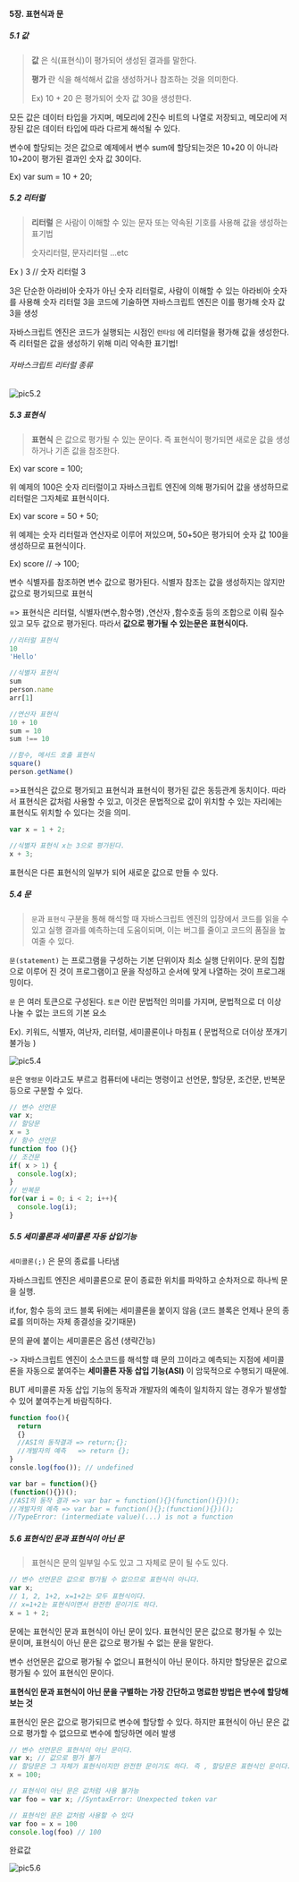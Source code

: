 #### 5장. 표현식과 문

##### 5.1 값

> **값** 은 식(표현식)이 평가되어 생성된 결과를 말한다.
>
> **평가** 란 식을 해석해서 값을 생성하거나 참조하는 것을 의미한다.
>
> Ex) 10 + 20 은 평가되어 숫자 값 30을 생성한다.

모든 값은 데이터 타입을 가지며, 메모리에 2진수 비트의 나열로 저장되고, 메모리에 저장된 값은 데이터 타입에 따라 다르게 해석될 수 있다.

변수에 할당되는 것은 값으로 예제에서 변수 sum에 할당되는것은 10+20 이 아니라 10+20이 평가된 결과인 숫자 값 30이다.

Ex) var sum = 10 + 20;

 

##### 5.2 리터럴

> **리터럴** 은 사람이 이해할 수 있는 문자 또는 약속된 기호를 사용해 값을 생성하는 표기법
>
> 숫자리터럴, 문자리터럴 ...etc 

Ex ) 3 // 숫자 리터럴 3

3은 단순한 아라비아 숫자가 아닌 숫자 리터럴로, 사람이 이해할 수 있는 아라비아 숫자를 사용해 숫자 리터럴 3을 코드에 기술하면 자바스크립트 엔진은 이를 평가해 숫자 값 3을 생성

자바스크립트 엔진은 코드가 실행되는 시점인 `런타임` 에 리터럴을 평가해 값을 생성한다. 즉 리터럴은 값을 생성하기 위해 미리 약속한 표기법!

###### 자바스크립트 리터럴 종류

![pic5.2](./pic_ex5.2.png)



##### 5.3 표현식

> **표현식** 은 값으로 평가될 수 있는 문이다. 즉 표현식이 평가되면 새로운 값을 생성하거나 기존 값을 참조한다.

Ex) var score = 100;

위 예제의 100은 숫자 리터럴이고 자바스크립트 엔진에 의해 평가되어 값을 생성하므로 리터럴은 그자체로 표현식이다.

Ex) var score = 50 + 50;

위 예제는 숫자 리터럴과 연산자로 이루어 져있으며, 50+50은 평가되어 숫자 값 100을 생성하므로 표현식이다.

Ex) score // -> 100;

변수 식별자를 참조하면 변수 값으로 평가된다. 식별자 참조는 값을 생성하지는 않지만 값으로 평가되므로 표현식



=> 표현식은 리터럴, 식별자(변수,함수명) ,연산자 ,함수호출 등의 조합으로 이뤄 질수 있고 모두 값으로 평가된다. 따라서 **값으로 평가될 수 있는문은 표현식이다.**

```javascript
//리터럴 표현식
10
'Hello'

//식별자 표현식
sum
person.name
arr[1]

//연산자 표현식
10 + 10
sum = 10
sum !== 10

//함수, 메서드 호출 표현식
square()
person.getName()
```

=>표현식은 값으로 평가되고 표현식과 표현식이 평가된 값은 동등관계 동치이다. 따라서 표현식은 값처럼 사용할 수 있고, 이것은 문법적으로 값이 위치할 수 있는 자리에는 표현식도 위치할 수 있다는 것을 의미.

```javascript
var x = 1 + 2;

//식별자 표현식 x는 3으로 평가된다.
x + 3;
```

표현식은 다른 표현식의 일부가 되어 새로운 값으로 만들 수 있다.



##### 5.4 문

> `문`과 `표현식` 구분을 통해 해석할 때 자바스크립트 엔진의 입장에서 코드를 읽을 수 있고 실행 결과를 예측하는데 도움이되며, 이는 버그를 줄이고 코드의 품질을 높여줄 수 있다.

`문(statement)` 는 프로그램을 구성하는 기본 단위이자 최소 실행 단위이다. 문의 집합으로 이루어 진 것이 프로그램이고 문을 작성하고 순서에 맞게 나열하는 것이 프로그래밍이다.

`문` 은 여러 토큰으로 구성된다. `토큰` 이란 문법적인 의미를 가지며, 문법적으로 더 이상 나눌 수 없는 코드의 기본 요소

Ex). 키워드, 식별자, 여난자, 리터럴, 세미콜론이나 마침표 ( 문법적으로 더이상 쪼개기 불가능 )

![pic5.4](./pic_ex5.4.png)

`문`은 `명령문` 이라고도 부르고 컴퓨터에 내리는 명령이고 선언문, 할당문, 조건문, 반복문 등으로 구분할 수 있다.

```javascript
// 변수 선언문
var x;
// 할당문
x = 3
// 함수 선언문
function foo (){}
// 조건문
if( x > 1) { 
  console.log(x);
}
// 반복문
for(var i = 0; i < 2; i++){
  console.log(i);
}
```

 

##### 5.5 세미콜론과 세미콜론 자동 삽입기능

`세미콜론(;)` 은 문의 종료를 나타냄

자바스크립트 엔진은 세미콜론으로 문이 종료한 위치를 파악하고 순차저으로 하나씩 문을 실행.

if,for, 함수 등의 코드 블록 뒤에는 세미콜론을 붙이지 않음 (코드 블록은 언제나 문의 종료를 의미하는 자체 종결성을 갖기때문)

문의 끝에 붙이는 세미콜론은 옵션 (생략간능)

-> 자바스크립트 엔진이 소스코드를 해석할 떄 문의 끄이라고 예측되는 지점에 세미콜론을 자동으로 붙여주는 **세미콜론 자동 삽입 기능(ASI)** 이 암묵적으로 수행되기 때문에.

 BUT 세미콜론 자동 삽입 기능의 동작과 개발자의 예측이 일치하지 않는 경우가 발생할 수 있어 붙여주는게 바람직하다.

```javascript
function foo(){
  return
  {}
  //ASI의 동작결과 => return;{};
  //개발자의 예측   => return {};
}
consle.log(foo()); // undefined

var bar = function(){}
(function(){})();
//ASI의 동작 결과 => var bar = function(){}(function(){})();
//개발자의 예측 => var bar = function(){};(function(){})();
//TypeError: (intermediate value)(...) is not a function
```



##### 5.6 표현식인 문과 표현식이 아닌 문

> 표현식은 문의 일부일 수도 있고 그 자체로 문이 될 수도 있다.

```javascript
// 변수 선언문은 값으로 평가될 수 없으므로 표현식이 아니다.
var x;
// 1, 2, 1+2, x=1+2는 모두 표현식이다.
// x=1+2는 표현식이면서 완전한 문이기도 하다.
x = 1 + 2;
```



문에는 표현식인 문과 표현식이 아닌 문이 있다. 표현식인 문은 값으로 평가될 수 있는 문이며, 표현식이 아닌 문은 값으로 평가될 수 없는 문을 말한다.

변수 선언문은 값으로 평가될 수 없으니 표현식이 아닌 문이다. 하지만 할당문은 값으로 평가될 수 있어 표현식인 문이다.

**표현식인 문과 표현식이 아닌 문을 구별하는 가장 간단하고 명료한 방법은 변수에 할당해 보는 것**

표현식인 문은 값으로 평가되므로 변수에 할당할 수 있다. 하지만 표현식이 아닌 문은 값으로 평가할 수 없으므로 변수에 할당하면 에러 발생

```javascript
// 변수 선언문은 표현식이 아닌 문이다.
var x; // 값으로 평가 불가
// 할당문은 그 자체가 표현식이지만 완전한 문이기도 하다. 즉 , 할당문은 표현식인 문이다.
x = 100;
```



```javascript
// 표현식이 아닌 문은 값처럼 사용 불가능
var foo = var x; //SyntaxError: Unexpected token var

// 표현식인 문은 값처럼 사용할 수 있다
var foo = x = 100 
console.log(foo) // 100
```



완료값

![pic5.6](./pic_ex5.6.png)